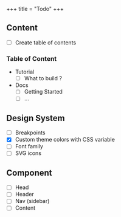 +++
title = "Todo"
+++

## Content

- [ ] Create table of contents

### Table of Content
- Tutorial
  - [ ] What to build ?
- Docs
    - [ ] Getting Started
    - [ ] ...

## Design System
- [ ] Breakpoints
- [x] Custom theme colors with CSS variable
- [ ] Font family 
- [ ] SVG icons

## Component
- [ ] Head
- [ ] Header
- [ ] Nav (sidebar)
- [ ] Content

